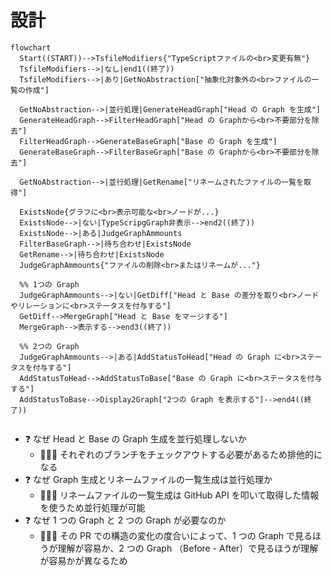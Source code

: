 # 設計

```mermaid
flowchart
  Start((START))-->TsfileModifiers{"TypeScriptファイルの<br>変更有無"}
  TsfileModifiers-->|なし|end1((終了))
  TsfileModifiers-->|あり|GetNoAbstraction["抽象化対象外の<br>ファイルの一覧の作成"]

  GetNoAbstraction-->|並行処理|GenerateHeadGraph["Head の Graph を生成"]
  GenerateHeadGraph-->FilterHeadGraph["Head の Graphから<br>不要部分を除去"]
  FilterHeadGraph-->GenerateBaseGraph["Base の Graph を生成"]
  GenerateBaseGraph-->FilterBaseGraph["Base の Graphから<br>不要部分を除去"]

  GetNoAbstraction-->|並行処理|GetRename["リネームされたファイルの一覧を取得"]

  ExistsNode{グラフに<br>表示可能な<br>ノードが...}
  ExistsNode-->|ない|TypeScripgGraph非表示-->end2((終了))
  ExistsNode-->|ある|JudgeGraphAmmounts
  FilterBaseGraph-->|待ち合わせ|ExistsNode
  GetRename-->|待ち合わせ|ExistsNode
  JudgeGraphAmmounts{"ファイルの削除<br>またはリネームが..."}

  %% 1つの Graph
  JudgeGraphAmmounts-->|ない|GetDiff["Head と Base の差分を取り<br>ノードやリレーションに<br>ステータスを付与する"]
  GetDiff-->MergeGraph["Head と Base をマージする"]
  MergeGraph-->表示する-->end3((終了))

  %% 2つの Graph
  JudgeGraphAmmounts-->|ある|AddStatusToHead["Head の Graph に<br>ステータスを付与する"]
  AddStatusToHead-->AddStatusToBase["Base の Graph に<br>ステータスを付与する"]
  AddStatusToBase-->Display2Graph["2つの Graph を表示する"]-->end4((終了))


```

- ❓ なぜ Head と Base の Graph 生成を並行処理しないか
  - 👨🏻‍🎓 それぞれのブランチをチェックアウトする必要があるため排他的になる
- ❓ なぜ Graph 生成とリネームファイルの一覧生成は並行処理か
  - 👨🏻‍🎓 リネームファイルの一覧生成は GitHub API を叩いて取得した情報を使うため並行処理が可能
- ❓ なぜ 1 つの Graph と 2 つの Graph が必要なのか
  - 👨🏻‍🎓 その PR での構造の変化の度合いによって、1 つの Graph で見るほうが理解が容易か、2 つの Graph （Before - After）で見るほうが理解が容易かが異なるため
